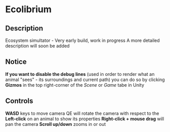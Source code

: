 # Ecolibrium
## Description
 Ecosystem simultator - Very early build, work in progress
 A more detailed description will soon be added
 
 ## Notice
**If you want to disable the debug lines** (used in order to render what an animal "sees" - its surroundings and current path) you can do so by clicking **Gizmos** in the top right-corner of the *Scene* or *Game* tabe in Unity

 ## Controls
 **WASD** keys to move camera
 QE will rotate the camera with respect to the
 **Left-click** on an animal to show its properties
**Right-click + mouse drag** will pan the camera
**Scroll up/down** zooms in or out

<!--stackedit_data:
eyJoaXN0b3J5IjpbLTE5MDc1NjQyODIsLTIxMDk1NjU4MDRdfQ
==
-->
